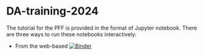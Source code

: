 # DA-training-2024
The tutorial for the PFF is provided in the format of Jupyter notebook. There are three ways to run these notebooks interactively:
- From the web-based [![Binder](https://mybinder.org/badge_logo.svg)](https://mybinder.org/v2/gh/GorillaYeh1003/2025_CADRE-EPIC_DATrainingWorkshop/HEAD)
